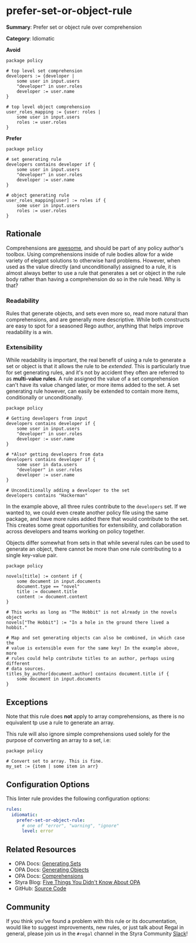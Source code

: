 # prefer-set-or-object-rule

**Summary**: Prefer set or object rule over comprehension

**Category**: Idiomatic

**Avoid**
````rego
package policy

# top level set comprehension
developers := {developer |
    some user in input.users
    "developer" in user.roles
    developer := user.name
}

# top level object comprehension
user_roles_mapping := {user: roles |
    some user in input.users
    roles := user.roles
}
````

**Prefer**
````rego
package policy

# set generating rule
developers contains developer if {
    some user in input.users
    "developer" in user.roles
    developer := user.name
}

# object generating rule
user_roles_mapping[user] := roles if {
    some user in input.users
    roles := user.roles
}
````

## Rationale

Comprehensions are [awesome](https://www.styra.com/blog/five-things-you-didnt-know-about-opa/), and should be part of
any policy author's toolbox. Using comprehensions inside of rule bodies allow for a wide variety of elegant solutions to
otherwise hard problems. However, when used as the value directly (and unconditionally) assigned to a rule, it is almost
always better to use a rule that generates a set or object in the rule body rather than having a comprehension do so in
the rule head. Why is that?

### Readability

Rules that generate objects, and sets even more so, read more natural than comprehensions, and are generally more
descriptive. While both constructs are easy to spot for a seasoned Rego author, anything that helps improve readability
is a win.

### Extensibility

While readability is important, the real benefit of using a rule to generate a set or object is that it allows the rule
to be _extended_. This is particularly true for set generating rules, and it's not by accident they often are referred
to as **multi-value rules**. A rule assigned the value of a set comprehension can't have its value changed later, or
more items added to the set. A set generating rule however, can easily be extended to contain more items, conditionally
or unconditionally.

```rego
package policy

# Getting developers from input
developers contains developer if {
    some user in input.users
    "developer" in user.roles
    developer := user.name
}

# *Also* getting developers from data
developers contains developer if {
    some user in data.users
    "developer" in user.roles
    developer := user.name
}

# Unconditionally adding a developer to the set
developers contains "Hackerman"
```

In the example above, all three rules contribute to the `developers` set. If we wanted to, we could even create another
policy file using the same package, and have more rules added there that would contribute to the set. This creates some
great opportunities for extensibility, and collaboration across developers and teams working on policy together.

Objects differ somewhat from sets in that while several rules can be used to generate an object, there cannot be more
than one rule contributing to a single key-value pair.

```rego
package policy

novels[title] := content if {
    some document in input.documents
    document.type == "novel"
    title := document.title
    content := document.content
}

# This works as long as "The Hobbit" is not already in the novels object
novels["The Hobbit"] := "In a hole in the ground there lived a hobbit."

# Map and set generating objects can also be combined, in which case the
# value is extensible even for the same key! In the example above, more
# rules could help contribute titles to an author, perhaps using different
# data sources.
titles_by_author[document.author] contains document.title if {
    some document in input.documents
}
```

## Exceptions

Note that this rule does **not** apply to array comprehensions, as there is no equivalent tp use a rule to generate an
array.

This rule will also ignore simple comprehensions used solely for the purpose of converting an array to a set, i.e:

```rego
package policy

# Convert set to array. This is fine.
my_set := {item | some item in arr}
```

## Configuration Options

This linter rule provides the following configuration options:

```yaml
rules:
  idiomatic:
    prefer-set-or-object-rule:
      # one of "error", "warning", "ignore"
      level: error
```

## Related Resources

- OPA Docs: [Generating Sets](https://www.openpolicyagent.org/docs/latest/policy-language/#generating-sets)
- OPA Docs: [Generating Objects](https://www.openpolicyagent.org/docs/latest/policy-language/#generating-objects)
- OPA Docs: [Comprehensions](https://www.openpolicyagent.org/docs/latest/policy-language/#comprehensions)
- Styra Blog: [Five Things You Didn't Know About OPA](https://www.styra.com/blog/five-things-you-didnt-know-about-opa/)
- GitHub: [Source Code](https://github.com/StyraInc/regal/blob/main/bundle/regal/rules/idiomatic/prefer-set-or-object-rule/prefer_set_or_object_rule.rego)

## Community

If you think you've found a problem with this rule or its documentation, would like to suggest improvements, new rules,
or just talk about Regal in general, please join us in the `#regal` channel in the Styra Community
[Slack](https://inviter.co/styra)!
